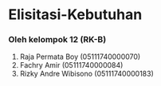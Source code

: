 # Elisitasi-Kebutuhan
### Oleh kelompok 12 (RK-B)
1. Raja Permata Boy (05111740000070)
2. Fachry Amir (05111740000084)
3. Rizky Andre Wibisono (05111740000183)

